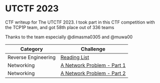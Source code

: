 # UTCTF 2023
CTF writeup for The UTCTF 2023. I took part in this CTF competition with the TCP1P team, and got 58th place out of 336 teams

Thanks to the team especially @dimasma0305 and @muwa00

| Category | Challenge |
| --- | --- |
| Reverse Engineering | [Reading List](/UTCTF%202023/Reading%20List/)
| Networking | [A Network Problem - Part 1](/UTCTF%202023/A%20Network%20Problem%20-%20Part%201/)
| Networking | [A Network Problem - Part 2](/UTCTF%202023/A%20Network%20Problem%20-%20Part%202/)